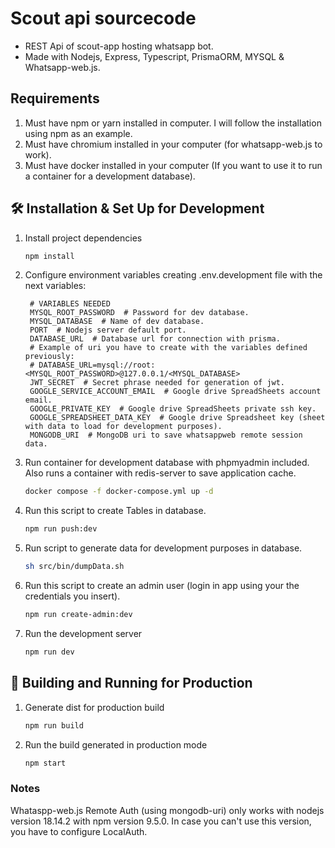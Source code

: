 # Scout api sourcecode

- REST Api of scout-app hosting whatsapp bot.
- Made with Nodejs, Express, Typescript, PrismaORM, MYSQL & Whatsapp-web.js.

## Requirements

1. Must have npm or yarn installed in computer. I will follow the installation using npm as an example.
2. Must have chromium installed in your computer (for whatsapp-web.js to work).
3. Must have docker installed in your computer (If you want to use it to run a container for a development database).

## 🛠 Installation & Set Up for Development

1. Install project dependencies

   ```sh
   npm install
   ```

2. Configure environment variables creating .env.development file with the next variables:

   ```dosini
    # VARIABLES NEEDED
    MYSQL_ROOT_PASSWORD  # Password for dev database.
    MYSQL_DATABASE  # Name of dev database.
    PORT  # Nodejs server default port.
    DATABASE_URL  # Database url for connection with prisma.
    # Example of uri you have to create with the variables defined previously:
    # DATABASE_URL=mysql://root:<MYSQL_ROOT_PASSWORD>@127.0.0.1/<MYSQL_DATABASE>
    JWT_SECRET  # Secret phrase needed for generation of jwt.
    GOOGLE_SERVICE_ACCOUNT_EMAIL  # Google drive SpreadSheets account email.
    GOOGLE_PRIVATE_KEY  # Google drive SpreadSheets private ssh key.
    GOOGLE_SPREADSHEET_DATA_KEY  # Google drive Spreadsheet key (sheet with data to load for development purposes).
    MONGODB_URI  # MongoDB uri to save whatsappweb remote session data.
   ```

3. Run container for development database with phpmyadmin included. Also runs a container with redis-server to save application cache.

   ```sh
   docker compose -f docker-compose.yml up -d
   ```

4. Run this script to create Tables in database.

   ```sh
   npm run push:dev
   ```

5. Run script to generate data for development purposes in database.

   ```sh
   sh src/bin/dumpData.sh
   ```

6. Run this script to create an admin user (login in app using your the credentials you insert).

   ```sh
   npm run create-admin:dev
   ```

7. Run the development server

   ```sh
   npm run dev
   ```

## 🚀 Building and Running for Production

1. Generate dist for production build

   ```sh
   npm run build
   ```

2. Run the build generated in production mode

   ```sh
   npm start
   ```

### Notes

Whataspp-web.js Remote Auth (using mongodb-uri) only works with nodejs version 18.14.2 with npm version 9.5.0.
In case you can't use this version, you have to configure LocalAuth.
